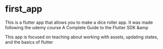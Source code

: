 # first_app

This is a flutter app that allows you to make a dice roller app.
It was made following the udemy course A Complete Guide to the Flutter SDK &amp

This app is focused on teaching about working with assets, updating states, and 
the basics of flutter

